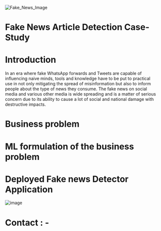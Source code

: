 ![Fake_News_Image](https://user-images.githubusercontent.com/92272579/171402715-33614ade-d967-471d-b030-5c453233cc56.png)

# Fake News Article Detection Case-Study
# Introduction

In an era where fake WhatsApp forwards and Tweets are capable of influencing naive minds,  tools and knowledge have to be put to practical use in not only mitigating the spread of  misinformation but also to inform people about the type of news they consume. The fake news on social media and various other media is wide spreading and is a matter of  serious concern due to its ability to cause a lot of social and national damage with destructive  impacts.

# Business problem

# ML formulation of the business problem

# Deployed Fake news Detector Application

  ![image](https://user-images.githubusercontent.com/92272579/171403459-f495f5dd-5f30-4cab-98cd-63c63d22e78e.png)

# Contact : -
